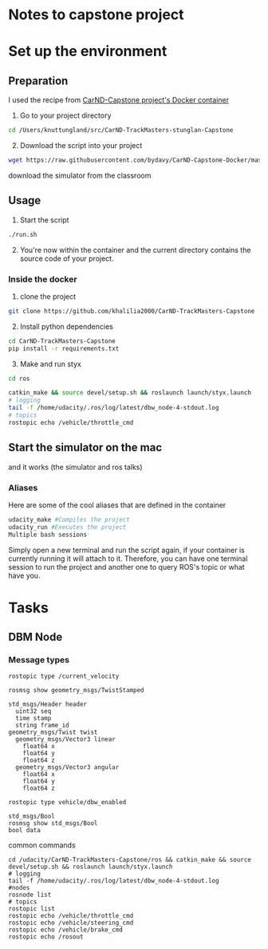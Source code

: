 # Notes to capstone project 


# Set up the environment

## Preparation
I used the recipe from 
[CarND-Capstone project's Docker container](https://github.com/bydavy/CarND-Capstone-Docker)

1. Go to your project directory

```sh
cd /Users/knuttungland/src/CarND-TrackMasters-stunglan-Capstone
```

2. Download the script into your project

```sh 
wget https://raw.githubusercontent.com/bydavy/CarND-Capstone-Docker/master/utils/run.sh && chmod u+x run.sh
```

download the simulator from the classroom

## Usage

1. Start the script

```sh
./run.sh
```
2. You're now within the container and the current directory contains the source code of your project.

### Inside the docker

1. clone the project

```sh
git clone https://github.com/khalilia2000/CarND-TrackMasters-Capstone
```
2. Install python dependencies
```sh
cd CarND-TrackMasters-Capstone
pip install -r requirements.txt
```
3. Make and run styx
```sh
cd ros

catkin_make && source devel/setup.sh && roslaunch launch/styx.launch
# logging
tail -f /home/udacity/.ros/log/latest/dbw_node-4-stdout.log
# topics
rostopic echo /vehicle/throttle_cmd


```

## Start the simulator on the mac

and it works (the simulator and ros talks)



### Aliases

Here are some of the cool aliases that are defined in the container
```sh
udacity_make #Compiles the project
udacity_run #Executes the project
Multiple bash sessions
```
Simply open a new terminal and run the script again,  if your container is currently running it will attach to it. Therefore, you can have one terminal session to run the project and another one to query ROS's topic or what have you.


# Tasks


## DBM Node

### Message types
```
rostopic type /current_velocity
```
```
rosmsg show geometry_msgs/TwistStamped
```
```
std_msgs/Header header
  uint32 seq
  time stamp
  string frame_id
geometry_msgs/Twist twist
  geometry_msgs/Vector3 linear
    float64 x
    float64 y
    float64 z
  geometry_msgs/Vector3 angular
    float64 x
    float64 y
    float64 z
```

```
rostopic type vehicle/dbw_enabled

std_msgs/Bool
rosmsg show std_msgs/Bool             
bool data
```

common commands
```
cd /udacity/CarND-TrackMasters-Capstone/ros && catkin_make && source devel/setup.sh && roslaunch launch/styx.launch
# logging
tail -f /home/udacity/.ros/log/latest/dbw_node-4-stdout.log
#nodes
rosnode list
# topics
rostopic list
rostopic echo /vehicle/throttle_cmd
rostopic echo /vehicle/steering_cmd
rostopic echo /vehicle/brake_cmd
rostopic echo /rosout

```





